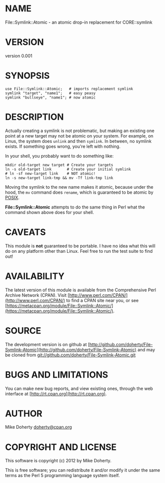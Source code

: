 # NAME

File::Symlink::Atomic - an atomic drop-in replacement for CORE::symlink

# VERSION

version 0.001

# SYNOPSIS

    use File::Symlink::Atomic;   # imports replacement symlink
    symlink "target", "name1";   # easy peasy
    symlink "bullseye", "name1"; # now atomic

# DESCRIPTION

Actually creating a symlink is not problematic, but making an existing one point
at a new target may not be atomic on your system. For example, on Linus, the
system does `unlink` and then `symlink`. In between, no symlink exists. If
something goes wrong, you're left with nothing.

In your shell, you probably want to do something like:

    mkdir old-target new target # Create your targets
    ln -s old-target link       # Create your initial symlink
    # ln -sf new-target link    # NOT atomic!
    ln -s new-target link-tmp && mv -Tf link-tmp link

Moving the symlink to the new name makes it atomic, because under the hood, the
`mv` command does `rename`, which is guaranteed to be atomic by
[POSIX](http://pubs.opengroup.org/onlinepubs/9699919799/functions/rename.html).

__File::Symlink::Atomic__ attempts to do the same thing in Perl what the command
shown above does for your shell.

# CAVEATS

This module is __not__ guaranteed to be portable. I have no idea what this will
do on any platform other than Linux. Feel free to run the test suite to find out!

# AVAILABILITY

The latest version of this module is available from the Comprehensive Perl
Archive Network (CPAN). Visit [http://www.perl.com/CPAN/](http://www.perl.com/CPAN/) to find a CPAN
site near you, or see [https://metacpan.org/module/File::Symlink::Atomic/](https://metacpan.org/module/File::Symlink::Atomic/).

# SOURCE

The development version is on github at [http://github.com/doherty/File-Symlink-Atomic](http://github.com/doherty/File-Symlink-Atomic)
and may be cloned from [git://github.com/doherty/File-Symlink-Atomic.git](git://github.com/doherty/File-Symlink-Atomic.git)

# BUGS AND LIMITATIONS

You can make new bug reports, and view existing ones, through the
web interface at [http://rt.cpan.org](http://rt.cpan.org).

# AUTHOR

Mike Doherty <doherty@cpan.org>

# COPYRIGHT AND LICENSE

This software is copyright (c) 2012 by Mike Doherty.

This is free software; you can redistribute it and/or modify it under
the same terms as the Perl 5 programming language system itself.
